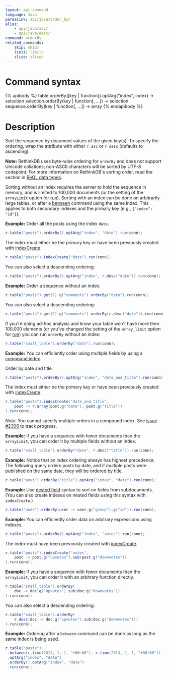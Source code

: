 ```yaml
---
layout: api-command
language: Java
permalink: api/java/order_by/
alias:
    - api/java/asc/
    - api/java/desc/
command: orderBy
related_commands:
    skip: skip/
    limit: limit/
    slice: slice/
---
```


# Command syntax #

{% apibody %}
table.orderBy([key | function]).optArg("index", index) &rarr; selection<stream>
selection.orderBy(key | function[, ...]) &rarr; selection<array>
sequence.orderBy(key | function[, ...]) &rarr; array
{% endapibody %}

# Description #

Sort the sequence by document values of the given key(s). To specify
the ordering, wrap the attribute with either `r.asc` or `r.desc`
(defaults to ascending).

__Note:__ RethinkDB uses byte-wise ordering for `orderBy` and does not support Unicode collations; non-ASCII characters will be sorted by UTF-8 codepoint. For more information on RethinkDB's sorting order, read the section in [ReQL data types](/docs/data-types/#sorting-order).

Sorting without an index requires the server to hold the sequence in
memory, and is limited to 100,000 documents (or the setting of the `arrayLimit` option for [run](/api/java/run)). Sorting with an index can
be done on arbitrarily large tables, or after a [between](/api/java/between/) command
using the same index. This applies to both secondary indexes and the primary key (e.g., `{"index": "id"}`).

__Example:__ Order all the posts using the index `date`.   

```java
r.table("posts").orderBy().optArg("index", "date").run(conn);
```

The index must either be the primary key or have been previously created with [indexCreate](/api/java/index_create/).

```java
r.table("posts").indexCreate("date").run(conn);
```

You can also select a descending ordering:

```java
r.table("posts").orderBy().optArg("index", r.desc("date")).run(conn);
```

__Example:__ Order a sequence without an index.

```java
r.table("posts").get(1).g("comments").orderBy("date").run(conn);
```

You can also select a descending ordering:

```java
r.table("posts").get(1).g("comments").orderBy(r.desc("date")).run(conn);
```

If you're doing ad-hoc analysis and know your table won't have more then 100,000
elements (or you've changed the setting of the `array_limit` option for [run](/api/java/run)) you can run `orderBy` without an index:

```java
r.table("small_table").orderBy("date").run(conn);
```

__Example:__ You can efficiently order using multiple fields by using a
[compound index](http://www.rethinkdb.com/docs/secondary-indexes/java/).

Order by date and title.

```java
r.table("posts").orderBy().optArg("index", "date_and_title").run(conn);
```

The index must either be the primary key or have been previously created with [indexCreate](/api/java/index_create/).

```java
r.table("posts").indexCreate("date_and_title",
    post -> r.array(post.g("date"), post.g("title"))
).run(conn);
```

_Note_: You cannot specify multiple orders in a compound index. See [issue #2306](https://github.com/rethinkdb/rethinkdb/issues/2306)
to track progress.

__Example:__ If you have a sequence with fewer documents than the `arrayLimit`, you can order it
by multiple fields without an index.

```java
r.table("small_table").orderBy("date", r.desc("title")).run(conn);
```

__Example:__ Notice that an index ordering always has highest
precedence. The following query orders posts by date, and if multiple
posts were published on the same date, they will be ordered by title.

```java
r.table("post").orderBy("title").optArg("index", "date").run(conn);
```

__Example:__ Use [nested field](/docs/cookbook/javascript/#filtering-based-on-nested-fields) syntax to sort on fields from subdocuments. (You can also create indexes on nested fields using this syntax with `indexCreate`.)

```java
r.table("user").orderBy(user -> user.g("group").g("id")).run(conn);
```

__Example:__ You can efficiently order data on arbitrary expressions using indexes.

```java
r.table("posts").orderBy().optArg("index", "votes").run(conn);
```

The index must have been previously created with [indexCreate](/api/java/index_create/).

```java
r.table("posts").indexCreate("votes",
    post -> post.g("upvotes").sub(post.g("downvotes"))
).run(conn);
```

__Example:__ If you have a sequence with fewer documents than the `arrayLimit`, you can order it with an arbitrary function directly.

```java
r.table("small_table").orderBy(
    doc -> doc.g("upvotes").sub(doc.g("downvotes"))
).run(conn);
```

You can also select a descending ordering:

```java
r.table("small_table").orderBy(
    r.desc(doc -> doc.g("upvotes").sub(doc.g("downvotes")))
).run(conn);
```

__Example:__ Ordering after a `between` command can be done as long as the same index is being used.

```java
r.table("posts")
 .between(r.time(2013, 1, 1, "+00:00"), r.time(2013, 1, 1, "+00:00"))
 .optArg("index", "date")
 .orderBy().optArg("index", "date")
 .run(conn);
```
